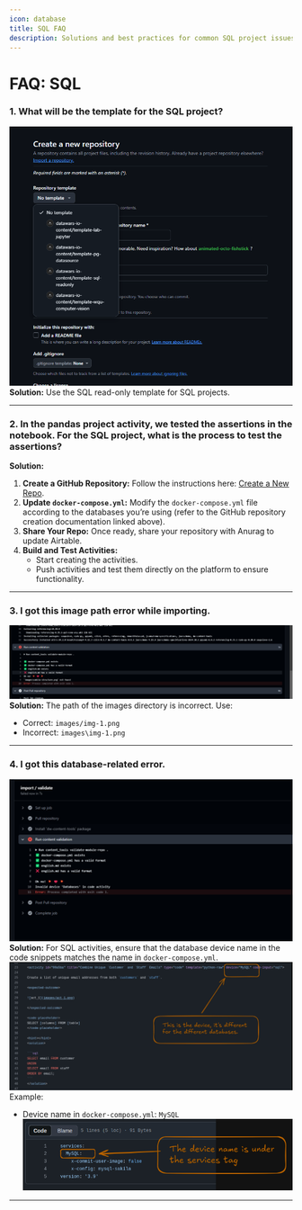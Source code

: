 ```yaml
---
icon: database
title: SQL FAQ
description: Solutions and best practices for common SQL project issues.
---
```


# FAQ: SQL

### 1. What will be the template for the SQL project?
![Creating a new repository](images/sql-faq-1.png)
**Solution:**
Use the SQL read-only template for SQL projects.

---

### 2. In the pandas project activity, we tested the assertions in the notebook. For the SQL project, what is the process to test the assertions?
**Solution:**
1. **Create a GitHub Repository:** Follow the instructions here: [Create a New Repo](https://datawars-io-content.github.io/project-author-documentation/new-authors-training/github/create-new-repo/).
2. **Update `docker-compose.yml`:** Modify the `docker-compose.yml` file according to the databases you’re using (refer to the GitHub repository creation documentation linked above).
3. **Share Your Repo:** Once ready, share your repository with Anurag to update Airtable.
4. **Build and Test Activities:**
   - Start creating the activities.
   - Push activities and test them directly on the platform to ensure functionality.

---

### 3. I got this image path error while importing.
![Image Path Error](images/sql-faq-2.png)
**Solution:**
The path of the images directory is incorrect. Use:
- Correct: `images/img-1.png`
- Incorrect: `images\img-1.png`

---

### 4. I got this database-related error.
![Invalid Database Error](images/sql-faq-3.png)  
**Solution:**
For SQL activities, ensure that the database device name in the code snippets matches the name in `docker-compose.yml`.
![Device name in code snippet](images/sql-faq-4.png)
Example:
- Device name in `docker-compose.yml`: `MySQL`
![Device name in docker-compose.yml](images/sql-faq-5.png)
---

